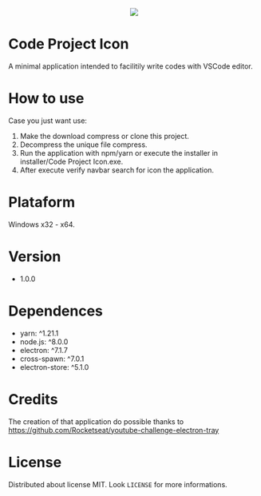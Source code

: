 <p align="center">
  <img src="https://user-images.githubusercontent.com/34194789/71447857-daaeba00-2712-11ea-982b-119577b02ff0.png">
</p>

# Code Project Icon

A minimal application intended to facilitily write codes with VSCode editor.


# How to use

Case you just want use:

1. Make the download compress or clone this project.
2. Decompress the unique file compress.
3. Run the application with npm/yarn or execute the installer in installer/Code Project Icon.exe.
4. After execute verify navbar search for icon the application.

# Plataform
Windows x32 - x64.

# Version

* 1.0.0

# Dependences

* yarn: ^1.21.1
* node.js: ^8.0.0
* electron: ^7.1.7
* cross-spawn: ^7.0.1
* electron-store: ^5.1.0

# Credits

The creation of that application do possible thanks to https://github.com/Rocketseat/youtube-challenge-electron-tray

# License

Distributed about license MIT. Look `LICENSE` for more informations. 
